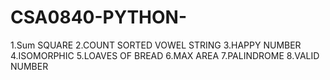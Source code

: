 # CSA0840-PYTHON-
1.Sum SQUARE
2.COUNT SORTED VOWEL STRING
3.HAPPY NUMBER
4.ISOMORPHIC
5.LOAVES OF BREAD
6.MAX AREA
7.PALINDROME
8.VALID NUMBER
